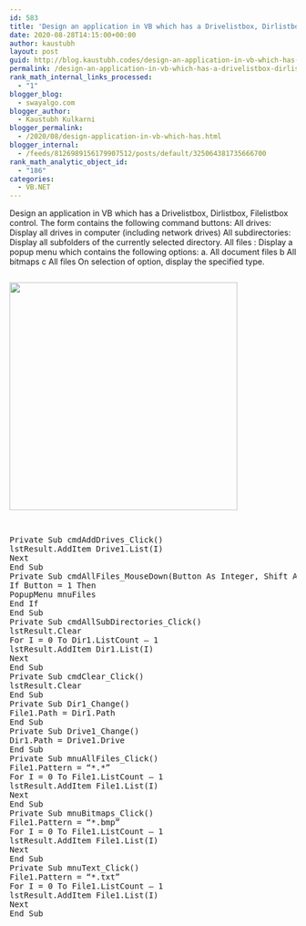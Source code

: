 ```yaml
---
id: 583
title: 'Design an application in VB which has a Drivelistbox, Dirlistbox, Filelistbox control.           The form contains the following command buttons:             All drives: Display all drives in computer (including network drives)             All subdirectories: Display all subfolders of the currently selected directory.  All files : Display a popup menu which contains the following options: a. All document files                             b   All bitmaps c    All files           On selection of option, display the specified type.'
date: 2020-08-28T14:15:00+00:00
author: kaustubh
layout: post
guid: http://blog.kaustubh.codes/design-an-application-in-vb-which-has-a-drivelistbox-dirlistbox-filelistbox-control-the-form-contains-the-following-command-buttons-all-drives-display-all-drives-in-computer/
permalink: /design-an-application-in-vb-which-has-a-drivelistbox-dirlistbox-filelistbox-control-the-form-contains-the-following-command-buttons-all-drives-display-all-drives-in-computer/
rank_math_internal_links_processed:
  - "1"
blogger_blog:
  - swayalgo.com
blogger_author:
  - Kaustubh Kulkarni
blogger_permalink:
  - /2020/08/design-application-in-vb-which-has.html
blogger_internal:
  - /feeds/8126989156179907512/posts/default/325064381735666700
rank_math_analytic_object_id:
  - "186"
categories:
  - VB.NET
---
```

Design an application in VB which has a Drivelistbox, Dirlistbox, Filelistbox control. The form contains the following command buttons: All drives: Display all drives in computer (including network drives) All subdirectories: Display all subfolders of the currently selected directory. All files : Display a popup menu which contains the following options: a. All document files b All bitmaps c All files On selection of option, display the specified type. 

<div style="clear: both;">
  <a href="https://1.bp.blogspot.com/-hJUFmFvqGSQ/X0kRT0jSBfI/AAAAAAAAff8/Z-XJOHn7Nvc_CgXMdl3K3BTUSLRe94qcACLcBGAsYHQ/s1366/1.png" style="display: block; padding: 1em 0; text-align: none;"><img alt="" border="0" width="400" data-original-height="768" data-original-width="1366" src="https://1.bp.blogspot.com/-hJUFmFvqGSQ/X0kRT0jSBfI/AAAAAAAAff8/Z-XJOHn7Nvc_CgXMdl3K3BTUSLRe94qcACLcBGAsYHQ/s400/1.png" /></a>
</div>

<pre><br />Private Sub cmdAddDrives_Click()<br />lstResult.AddItem Drive1.List(I)<br />Next<br />End Sub<br />Private Sub cmdAllFiles_MouseDown(Button As Integer, Shift As Integer, X As Single, Y As Single)<br />If Button = 1 Then<br />PopupMenu mnuFiles<br />End If<br />End Sub<br />Private Sub cmdAllSubDirectories_Click()<br />lstResult.Clear<br />For I = 0 To Dir1.ListCount – 1<br />lstResult.AddItem Dir1.List(I)<br />Next<br />End Sub<br />Private Sub cmdClear_Click()<br />lstResult.Clear<br />End Sub<br />Private Sub Dir1_Change()<br />File1.Path = Dir1.Path<br />End Sub<br />Private Sub Drive1_Change()<br />Dir1.Path = Drive1.Drive<br />End Sub<br />Private Sub mnuAllFiles_Click()<br />File1.Pattern = “*.*”<br />For I = 0 To File1.ListCount – 1<br />lstResult.AddItem File1.List(I)<br />Next<br />End Sub<br />Private Sub mnuBitmaps_Click()<br />File1.Pattern = “*.bmp”<br />For I = 0 To File1.ListCount – 1<br />lstResult.AddItem File1.List(I)<br />Next<br />End Sub<br />Private Sub mnuText_Click()<br />File1.Pattern = “*.txt”<br />For I = 0 To File1.ListCount – 1<br />lstResult.AddItem File1.List(I)<br />Next<br />End Sub<br /><br /><br /></pre>